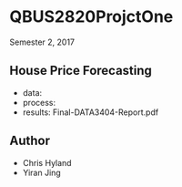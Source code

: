 # QBUS2820ProjctOne 
Semester 2, 2017 

## House Price  Forecasting
- data: 
- process: 
- results: Final-DATA3404-Report.pdf


## Author
- Chris Hyland
- Yiran Jing
